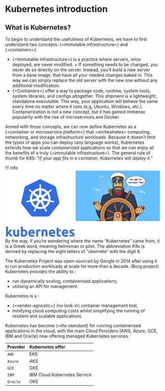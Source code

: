 # Kubernetes introduction

## What is Kubernetes?
To begin to understand the usefulness of Kubernetes, we have to first understand two concepts: 
{=immutable infrastructure=} and {=containers=}.

* {=Immutable infrastructure=} is a practice where servers, once deployed, are never modified. +
  If something needs to be changed, you never do so directly on the server. 
  Instead, you’ll build a new server from a base image, that have all your needed changes baked in. 
  This way we can simply replace the old server with the new one without any additional modification.
* {=Containers=} offer a way to package code, runtime, system tools, system libraries, and configs altogether.
  This shipment is a lightweight, standalone executable. 
  This way, your application will behave the same every time no matter where it runs (e.g, Ubuntu, Windows, etc.). 
  Containerization is not a new concept, but it has gained immense popularity with the rise of microservices and Docker.

Armed with those concepts, we can now define Kubernetes as a {=container or microservice platform=} 
that =*orchestrates*= computing, networking, and storage infrastructure workloads. 
Because it doesn’t limit the types of apps you can deploy (any language works), Kubernetes extends how we scale containerized applications 
so that we can enjoy all the benefits of a truly {=immutable infrastructure=}. 
The general rule of thumb for K8S: *"if your app fits in a container, Kubernetes will deploy it."*

!!! info
    ![K8SLogo](./files/kubernetes/k8s_logo.png "K8S Logo")
    By the way, if you’re wondering where the name “Kubernetes” came from, it is a Greek word, 
    meaning helmsman or pilot. 
    The abbreviation K8s is derived by replacing the eight letters of “ubernete” with the digit 8.

The Kubernetes Project was open-sourced by Google in 2014 after using it to run production workloads at scale for more than a decade. (Borg project) 
Kubernetes provides the ability to :

* run dynamically scaling, containerised applications,
* utilising an API for management. 
  
Kubernetes is a :

* {=vendor-agnostic=} (no lock-in) container management tool, 
* minifying cloud computing costs whilst simplifying the running of resilient and scalable applications.

Kubernetes has become {=*the standard*} for running containerised applications in the cloud, 
with the main Cloud Providers (AWS, Azure, GCE, IBM and Oracle) now offering managed Kubernetes services.

| Provider    | Kubernetes offer              |
| :---------- | :---------------------------- |
| `AWS`       | EKS  |
| `Azure`     | AKS  |
| `GCE`       | GKE  |
| `IBM`       | IBM Cloud Kubernetes Service  |
| `Oracle`    | OKE  |


